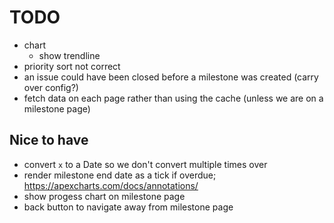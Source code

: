 # TODO

- chart
  - show trendline
- priority sort not correct
- an issue could have been closed before a milestone was created (carry over config?)
- fetch data on each page rather than using the cache (unless we are on a milestone page)

## Nice to have

- convert `x` to a Date so we don't convert multiple times over
- render milestone end date as a tick if overdue; https://apexcharts.com/docs/annotations/
- show progess chart on milestone page
- back button to navigate away from milestone page
